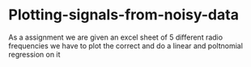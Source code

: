 # Plotting-signals-from-noisy-data

As a assignment we are given an excel sheet of 5 different radio frequencies 
we have to plot the correct and do a linear and poltnomial regression on it

